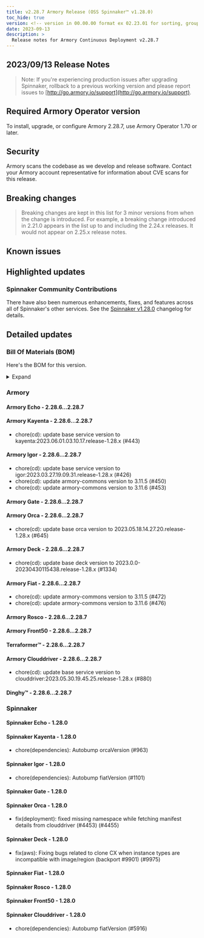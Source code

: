 ```yaml
---
title: v2.28.7 Armory Release (OSS Spinnaker™ v1.28.0)
toc_hide: true
version: <!-- version in 00.00.00 format ex 02.23.01 for sorting, grouping -->
date: 2023-09-13
description: >
  Release notes for Armory Continuous Deployment v2.28.7
---
```


## 2023/09/13 Release Notes

> Note: If you're experiencing production issues after upgrading Spinnaker, rollback to a previous working version and please report issues to [http://go.armory.io/support](http://go.armory.io/support).

## Required Armory Operator version

To install, upgrade, or configure Armory 2.28.7, use Armory Operator 1.70 or later.

## Security

Armory scans the codebase as we develop and release software. Contact your Armory account representative for information about CVE scans for this release.

## Breaking changes
<!-- Copy/paste from the previous version if there are recent ones. We can drop breaking changes after 3 minor versions. Add new ones from OSS and Armory. -->

> Breaking changes are kept in this list for 3 minor versions from when the change is introduced. For example, a breaking change introduced in 2.21.0 appears in the list up to and including the 2.24.x releases. It would not appear on 2.25.x release notes.

## Known issues
<!-- Copy/paste known issues from the previous version if they're not fixed. Add new ones from OSS and Armory. If there aren't any issues, state that so readers don't think we forgot to fill out this section. -->

## Highlighted updates

<!--
Each item category (such as UI) under here should be an h3 (###). List the following info that service owners should be able to provide:
- Major changes or new features we want to call out for Armory and OSS. Changes should be grouped under end user understandable sections. For example, instead of Deck, use UI. Instead of Fiat, use Permissions.
- Fixes to any known issues from previous versions that we have in release notes. These can all be grouped under a Fixed issues H3.
-->




###  Spinnaker Community Contributions

There have also been numerous enhancements, fixes, and features across all of Spinnaker's other services. See the
[Spinnaker v1.28.0](https://www.spinnaker.io/changelogs/1.28.0-changelog/) changelog for details.

## Detailed updates

### Bill Of Materials (BOM)

Here's the BOM for this version.
<details><summary>Expand</summary>
<pre class="highlight">
<code>artifactSources:
  dockerRegistry: docker.io/armory
dependencies:
  redis:
    commit: null
    version: 2:2.8.4-2
services:
  clouddriver:
    commit: 50b4f4881597a374a9ba85aac90c0c0b9b22cee5
    version: 2.28.7
  deck:
    commit: 5e7cef7a443e096cf8158c0c405c3ebbf8b97c35
    version: 2.28.7
  dinghy:
    commit: 912007004f7720b418cd133301c7fb20207e1f2f
    version: 2.28.7
  echo:
    commit: a602d9d5def0815cb52bdf6d695ca69cbf0abe3b
    version: 2.28.7
  fiat:
    commit: d0874307a60cbc457616569be910f4142c152586
    version: 2.28.7
  front50:
    commit: 3292cf2715a9e52bb4690601d4fd877407505ced
    version: 2.28.7
  gate:
    commit: c8058f4362f3f4ad108fa146d628a162445c7579
    version: 2.28.7
  igor:
    commit: 00998fa8b33acd6db5ffa8722e37593f608e9f64
    version: 2.28.7
  kayenta:
    commit: 3da923fd822202425b90a181c9734910c5c4a609
    version: 2.28.7
  monitoring-daemon:
    commit: null
    version: 2.26.0
  monitoring-third-party:
    commit: null
    version: 2.26.0
  orca:
    commit: 27a66c125270377772675b0e24d93566d878cfb9
    version: 2.28.7
  rosco:
    commit: 27d4a2b4a1d5f099b68471303d4fd14af156d46d
    version: 2.28.7
  terraformer:
    commit: ea9b0255b7d446bcbf0f0d4e03fc8699b7508431
    version: 2.28.7
timestamp: "2023-06-01 05:41:58"
version: 2.28.7
</code>
</pre>
</details>

### Armory


#### Armory Echo - 2.28.6...2.28.7


#### Armory Kayenta - 2.28.6...2.28.7

  - chore(cd): update base service version to kayenta:2023.06.01.03.10.17.release-1.28.x (#443)

#### Armory Igor - 2.28.6...2.28.7

  - chore(cd): update base service version to igor:2023.03.27.19.09.31.release-1.28.x (#426)
  - chore(cd): update armory-commons version to 3.11.5 (#450)
  - chore(cd): update armory-commons version to 3.11.6 (#453)

#### Armory Gate - 2.28.6...2.28.7


#### Armory Orca - 2.28.6...2.28.7

  - chore(cd): update base orca version to 2023.05.18.14.27.20.release-1.28.x (#645)

#### Armory Deck - 2.28.6...2.28.7

  - chore(cd): update base deck version to 2023.0.0-20230430115438.release-1.28.x (#1334)

#### Armory Fiat - 2.28.6...2.28.7

  - chore(cd): update armory-commons version to 3.11.5 (#472)
  - chore(cd): update armory-commons version to 3.11.6 (#476)

#### Armory Rosco - 2.28.6...2.28.7


#### Armory Front50 - 2.28.6...2.28.7


#### Terraformer™ - 2.28.6...2.28.7


#### Armory Clouddriver - 2.28.6...2.28.7

  - chore(cd): update base service version to clouddriver:2023.05.30.19.45.25.release-1.28.x (#880)

#### Dinghy™ - 2.28.6...2.28.7



### Spinnaker


#### Spinnaker Echo - 1.28.0


#### Spinnaker Kayenta - 1.28.0

  - chore(dependencies): Autobump orcaVersion (#963)

#### Spinnaker Igor - 1.28.0

  - chore(dependencies): Autobump fiatVersion (#1101)

#### Spinnaker Gate - 1.28.0


#### Spinnaker Orca - 1.28.0

  - fix(deployment): fixed missing namespace while fetching manifest details from clouddriver (#4453) (#4455)

#### Spinnaker Deck - 1.28.0

  - fix(aws): Fixing bugs related to clone CX when instance types are incompatible with image/region (backport #9901) (#9975)

#### Spinnaker Fiat - 1.28.0


#### Spinnaker Rosco - 1.28.0


#### Spinnaker Front50 - 1.28.0


#### Spinnaker Clouddriver - 1.28.0

  - chore(dependencies): Autobump fiatVersion (#5916)


